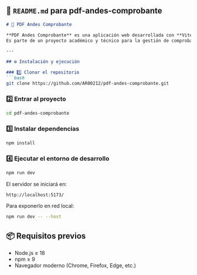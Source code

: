 ## 🧾 `README.md` para **pdf-andes-comprobante**

````markdown
# 📄 PDF Andes Comprobante

**PDF Andes Comprobante** es una aplicación web desarrollada con **Vite** y **Node.js**, diseñada para la **generación y visualización de comprobantes/facturas en PDF**.  
Es parte de un proyecto académico y técnico para la gestión de comprobantes digitales de manera rápida y segura.

---

## ⚙️ Instalación y ejecución

### 1️⃣ Clonar el repositorio
```bash
git clone https://github.com/AR00212/pdf-andes-comprobante.git
````

### 2️⃣ Entrar al proyecto

```bash
cd pdf-andes-comprobante
```

### 3️⃣ Instalar dependencias

```bash
npm install
```

### 4️⃣ Ejecutar el entorno de desarrollo

```bash
npm run dev
```

El servidor se iniciará en:

```
http://localhost:5173/
```

Para exponerlo en red local:

```bash
npm run dev -- --host
```


## 📦 Requisitos previos

* Node.js ≥ 18
* npm ≥ 9
* Navegador moderno (Chrome, Firefox, Edge, etc.)


